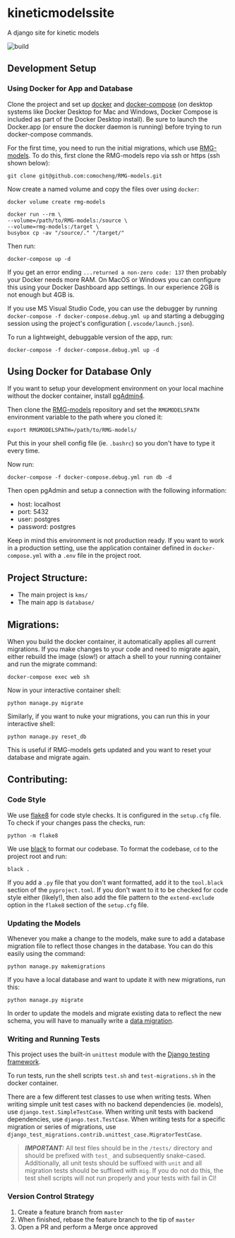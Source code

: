 # kineticmodelssite
A django site for kinetic models

![build](https://github.com/comocheng/kineticmodelssite/workflows/Run%20Tests/badge.svg)


## Development Setup

### Using Docker for App and Database
Clone the project and set up [docker](https://www.docker.com/products/docker-desktop) and [docker-compose](https://docs.docker.com/compose/install/) (on desktop systems like Docker Desktop for Mac and Windows, Docker Compose is included as part of the Docker Desktop install). Be sure to launch the Docker.app (or ensure the docker daemon is running) before trying to run docker-compose commands.

For the first time, you need to run the initial migrations, which use [RMG-models](https://github.com/comocheng/RMG-models).
To do this, first clone the RMG-models repo via ssh or https (ssh shown below):

```git clone git@github.com:comocheng/RMG-models.git```

Now create a named volume and copy the files over using `docker`:

```docker volume create rmg-models```

```
docker run --rm \
--volume=/path/to/RMG-models:/source \
--volume=rmg-models:/target \
busybox cp -av "/source/." "/target/"
```

Then run:

```docker-compose up -d```

If you get an error ending `...returned a non-zero code: 137` then probably your Docker needs more RAM. On MacOS or Windows you can configure this using your Docker Dashboard app settings. In our experience 2GB is not enough but 4GB is.

If you use MS Visual Studio Code, you can use the debugger by running `docker-compose -f docker-compose.debug.yml up` and starting a debugging session using the project's configuration (`.vscode/launch.json`).

To run a lightweight, debuggable version of the app, run:

```docker-compose -f docker-compose.debug.yml up -d```

## Using Docker for Database Only
If you want to setup your development environment on your local machine without the docker container, install [pgAdmin4](https://www.pgadmin.org/).

Then clone the [RMG-models](https://github.com/comocheng/RMG-models) repository and set the `RMGMODELSPATH` environment variable to the path where you cloned it:

```export RMGMODELSPATH=/path/to/RMG-models/```

Put this in your shell config file (ie. `.bashrc`) so you don't have to type it every time.

Now run:

```docker-compose -f docker-compose.debug.yml run db -d```

Then open pgAdmin and setup a connection with the following information:

* host: localhost
* port: 5432
* user: postgres
* password: postgres

Keep in mind this environment is not production ready. If you want to work in a production setting, use the application container defined in `docker-compose.yml` with a `.env` file in the project root.

## Project Structure:
- The main project is `kms/`
- The main app is `database/`

## Migrations:
When you build the docker container, it automatically applies all current migrations.
If you make changes to your code and need to migrate again, either rebuild the image (slow!)
or attach a shell to your running container and run the migrate command:

```docker-compose exec web sh```

Now in your interactive container shell:

```python manage.py migrate```

Similarly, if you want to nuke your migrations, you can run this in your interactive shell:

```python manage.py reset_db```

This is useful if RMG-models gets updated and you want to reset your database and migrate again.


## Contributing:

### Code Style

We use [flake8](https://flake8.pycqa.org/en/latest/) for code style checks.
It is configured in the `setup.cfg` file.
To check if your changes pass the checks, run:

```python -m flake8```

We use [black](https://github.com/psf/black) to format our codebase.
To format the codebase, `cd` to the project root and run:

```black .```

If you add a `.py` file that you don't want formatted, add it to the `tool.black` section of the `pyproject.toml`.
If you don't want to it to be checked for code style either (likely!), then also add the file pattern to the `extend-exclude` option in the `flake8` section of the `setup.cfg` file.

### Updating the Models
Whenever you make a change to the models, make sure to add a database migration file to reflect those changes in the database.
You can do this easily using the command:

```python manage.py makemigrations```

If you have a local database and want to update it with new migrations, run this:

```python manage.py migrate```

In order to update the models and migrate existing data to reflect the new schema, you will have to manually write a [data migration](https://docs.djangoproject.com/en/3.0/topics/migrations/#data-migrations).


### Writing and Running Tests
This project uses the built-in `unittest` module with the [Django testing framework](https://docs.djangoproject.com/en/3.0/topics/testing/).

To run tests, run the shell scripts `test.sh` and `test-migrations.sh` in the docker container.

There are a few different test classes to use when writing tests. When writing simple unit test cases with no backend dependencies (ie. models), use `django.test.SimpleTestCase`. When writing unit tests with backend dependencies, use `django.test.TestCase`. When writing tests for a specific migration or series of migrations, use `django_test_migrations.contrib.unittest_case.MigratorTestCase`.

> **_IMPORTANT:_** All test files should be in the `/tests/` directory and should be prefixed with `test_` and subsequently snake-cased. Additionally, all unit tests should be suffixed with `unit` and all migration tests should be suffixed with `mig`. If you do not do this, the test shell scripts will not run properly and your tests with fail in CI!


### Version Control Strategy
1. Create a feature branch from `master`
2. When finished, rebase the feature branch to the tip of `master`
3. Open a PR and perform a Merge once approved
